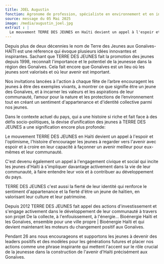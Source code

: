```yaml
---
title: JOEL Augustin
fonction: Agronome de profession, spécialiste en environnement et en ingénierie sociale
source: message du 05 Mai 2025
image: /media/augustin_joel.jpg
extrait : |
  Le mouvement TERRE DES JEUNES en Haïti devient un appel à l'espoir et l'optimisme, l'histoire d'encourager les jeunes à regarder vers l'avenir avec espoir et à croire en leur capacité à façonner un avenir meilleur pour eux-mêmes et leur communauté.
---
```

Depuis plus de deux décennies le nom de Terre des Jeunes aux Gonaïves-HAÏTI est une réference qui évoque plusieurs idées innovantes et inspirantes. Sachant que TERRE DES JEUNES fait la promotion des jeunes depuis 1998, reconnaît l'importance et le potentiel de la jeunesse dans la région des Gonaïves. Cela fait encore que Gonaïves est un lieu où les jeunes sont valorisés et où leur avenir est important.

Nos invitations lancées à l'action à chaque fête de l’arbre encouragent les jeunes à être des exemples vivants, à montrer ce que signifie être un jeune des Gonaïves, et à incarner les valeurs et les aspirations de leur communauté, l’amour pour la nature et les protections de l’environnement tout en créant un sentiment d'appartenance et d'identité collective parmi nos jeunes.

Dans le contexte actuel du pays, qui a une histoire si riche et fait face à des défis socio-politiques, la devise d’unification des jeunes à TERRE DES JEUNES a une signification encore plus profonde:

Le mouvement TERRE DES JEUNES en Haïti devient un appel à l'espoir et l'optimisme, l'histoire d'encourager les jeunes à regarder vers l'avenir avec espoir et à croire en leur capacité à façonner un avenir meilleur pour eux-mêmes et leur communauté.

C'est devenu également un appel à l'engagement civique et social qui incite les jeunes d'Haïti à s'impliquer davantage activement dans la vie de leur communauté, à faire entendre leur voix et à contribuer au développement du pays.

TERRE DES JEUNES c'est aussi la fierté de leur identité qui renforce le sentiment d'appartenance et la fierté d'être un jeune de haïtien, en valorisant leur culture et leur patrimoine.

Depuis 2012 TERRE DES JEUNES fait appel des actions d'investissement et s'engage activement dans le développement de leur communauté à travers son projet De la collecte, à l'enfouissement, à l'énergie... Bioénergie Haïti et les Gonaïves, ensemble pour une ville propre | Bioénergie Haïti et qui devient maintenant les moteurs du changement positif aux Gonaïves.

Pendant 26 ans nous encourageons et supportons les jeunes à devenir des leaders positifs et des modèles pour les générations futures et placer nos actions comme une phrase inspirante qui mettent l'accent sur le rôle crucial de la jeunesse dans la construction de l'avenir d'Haïti précisément aux Gonaïves.
